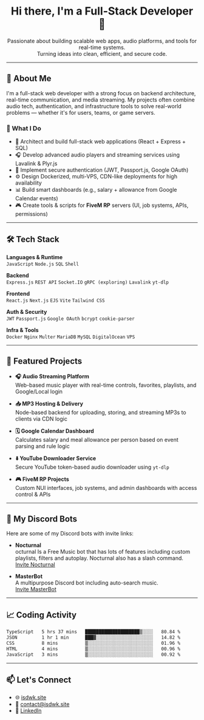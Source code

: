 <h1 align="center">Hi there, I'm a Full-Stack Developer 👋</h1>

<p align="center">
  Passionate about building scalable web apps, audio platforms, and tools for real-time systems.
  <br>
  Turning ideas into clean, efficient, and secure code.
</p>

---

## 🚀 About Me

I'm a full-stack web developer with a strong focus on backend architecture, real-time communication, and media streaming. My projects often combine audio tech, authentication, and infrastructure tools to solve real-world problems — whether it's for users, teams, or game servers.

### 💼 What I Do
- 🧠 Architect and build full-stack web applications (React + Express + SQL)
- 🎧 Develop advanced audio players and streaming services using Lavalink & Plyr.js
- 🔐 Implement secure authentication (JWT, Passport.js, Google OAuth)
- ⚙️ Design Dockerized, multi-VPS, CDN-like deployments for high availability
- 📊 Build smart dashboards (e.g., salary + allowance from Google Calendar events)
- 🎮 Create tools & scripts for **FiveM RP** servers (UI, job systems, APIs, permissions)

---

## 🛠 Tech Stack

**Languages & Runtime**  
`JavaScript` `Node.js` `SQL` `Shell`

**Backend**  
`Express.js` `REST API` `Socket.IO` `gRPC (exploring)` `Lavalink` `yt-dlp`

**Frontend**  
`React.js` `Next.js` `EJS` `Vite` `Tailwind CSS`

**Auth & Security**  
`JWT` `Passport.js` `Google OAuth` `bcrypt` `cookie-parser`

**Infra & Tools**  
`Docker` `Nginx` `Multer` `MariaDB` `MySQL` `DigitalOcean` `VPS`  

---

## 📌 Featured Projects

- **🎧 Audio Streaming Platform**  
  Web-based music player with real-time controls, favorites, playlists, and Google/Local login

- **📥 MP3 Hosting & Delivery**  
  Node-based backend for uploading, storing, and streaming MP3s to clients via CDN logic

- **🗓 Google Calendar Dashboard**  
  Calculates salary and meal allowance per person based on event parsing and rule logic

- **⬇️ YouTube Downloader Service**  
  Secure YouTube token-based audio downloader using `yt-dlp`

- **🎮 FiveM RP Projects**  
  Custom NUI interfaces, job systems, and admin dashboards with access control & APIs

---

## 🤖 My Discord Bots

Here are some of my Discord bots with invite links:

- **Nocturnal**  
  octurnal Is a Free Music bot that has lots of features including custom playlists, filters and autoplay. Nocturnal also has a slash command.  
  [Invite Nocturnal](https://discord.com/api/oauth2/authorize?client_id=531091404584124416&permissions=275011431873&scope=bot%20applications.commands)

- **MasterBot**  
  A multipurpose Discord bot including auto-search music.  
  [Invite MasterBot](https://discord.com/api/oauth2/authorize?client_id=547036964520591360&permissions=275011431873&scope=bot%20applications.commands)

---

## 📈 Coding Activity

<p align="center">
<!--START_SECTION:waka-->

```txt
TypeScript   5 hrs 37 mins   ████████████████████▒░░░░   80.84 %
JSON         1 hr 1 min      ███▓░░░░░░░░░░░░░░░░░░░░░   14.82 %
CSS          8 mins          ▒░░░░░░░░░░░░░░░░░░░░░░░░   01.96 %
HTML         4 mins          ▒░░░░░░░░░░░░░░░░░░░░░░░░   00.96 %
JavaScript   3 mins          ▒░░░░░░░░░░░░░░░░░░░░░░░░   00.92 %
```

<!--END_SECTION:waka-->
</p>

---

## 📫 Let's Connect

- 🌐 [isdwk.site](https://isdwk.site)
- 📧 contact@isdwk.site
- 💼 [LinkedIn](https://www.linkedin.com/in/isdwk-7b929b33a)
